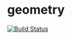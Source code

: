 # geometry
[![Build Status](https://travis-ci.org/NikolaiZarudnev/geometry.svg?branch=master)](https://travis-ci.org/NikolaiZarudnev/geometry)
